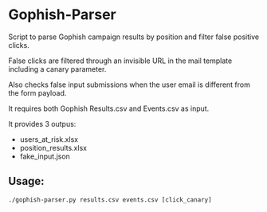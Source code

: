# Gophish-Parser
Script to parse Gophish campaign results by position and filter false positive clicks.

False clicks are filtered through an invisible URL in the mail template including a canary parameter.

Also checks false input submissions when the user email is different from the form payload.

It requires both Gophish Results.csv and Events.csv as input.

It provides 3 outpus:
- users_at_risk.xlsx
- position_results.xlsx
- fake_input.json

## Usage:
```shell
./gophish-parser.py results.csv events.csv [click_canary]
```
